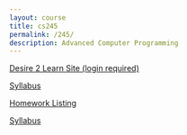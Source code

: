 ```yaml
---
layout: course
title: cs245
permalink: /245/
description: Advanced Computer Programming
---
```


[Desire 2 Learn Site (login required)](https://nmhu.desire2learn.com/d2l/home/28410)

[Syllabus](/245/syllabus/)

[Homework Listing](/245/hw/)

[Syllabus](/245/syllabus/)




